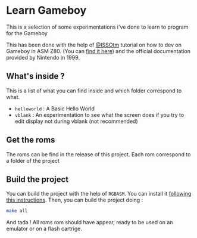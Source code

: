 # Learn Gameboy

This is a selection of some experimentations i've done to learn to program for the Gameboy

This has been done with the help of [@ISSOtm](https://github.com/ISSOtm) tutorial on how to dev on Gameboy in ASM Z80. (You can [find it here](https://eldred.fr/gb-asm-tutorial/index.html))
and the official documentation provided by Nintendo in 1999.

## What's inside ?

This is a list of what you can find inside and which folder correspond to what.

- `helloworld` : A Basic Hello World
- `vblank` : An experimentation to see what the screen does if you try to edit display not during vblank (not recommended)

## Get the roms

The roms can be find in the release of this project. Each rom correspond to a folder of the project

## Build the project

You can build the project with the help of `RGBASM`. You can install it [following this instructions](https://github.com/rednex/rgbds#1-installing-rgbds).
Then, you can build the project doing :

```sh
make all
```

And tada ! All roms rom should have appear, ready to be used on an emulator or on a flash cartrige.
